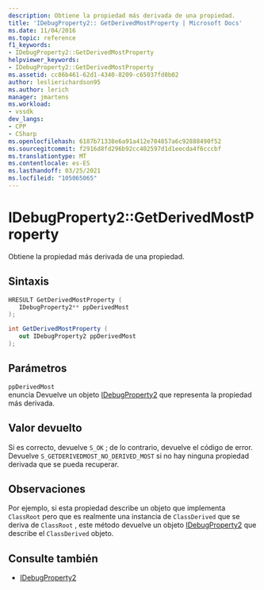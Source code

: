 ```yaml
---
description: Obtiene la propiedad más derivada de una propiedad.
title: 'IDebugProperty2:: GetDerivedMostProperty | Microsoft Docs'
ms.date: 11/04/2016
ms.topic: reference
f1_keywords:
- IDebugProperty2::GetDerivedMostProperty
helpviewer_keywords:
- IDebugProperty2::GetDerivedMostProperty
ms.assetid: cc86b461-62d1-4340-8209-c65037fd8b02
author: leslierichardson95
ms.author: lerich
manager: jmartens
ms.workload:
- vssdk
dev_langs:
- CPP
- CSharp
ms.openlocfilehash: 6187b71338e6a91a412e704857a6c92888490f52
ms.sourcegitcommit: f2916d8fd296b92cc402597d1d1eecda4f6cccbf
ms.translationtype: MT
ms.contentlocale: es-ES
ms.lasthandoff: 03/25/2021
ms.locfileid: "105065065"
---
```

# <a name="idebugproperty2getderivedmostproperty"></a>IDebugProperty2::GetDerivedMostProperty
Obtiene la propiedad más derivada de una propiedad.

## <a name="syntax"></a>Sintaxis

```cpp
HRESULT GetDerivedMostProperty ( 
   IDebugProperty2** ppDerivedMost
);
```

```csharp
int GetDerivedMostProperty ( 
   out IDebugProperty2 ppDerivedMost
);
```

## <a name="parameters"></a>Parámetros
`ppDerivedMost`\
enuncia Devuelve un objeto [IDebugProperty2](../../../extensibility/debugger/reference/idebugproperty2.md) que representa la propiedad más derivada.

## <a name="return-value"></a>Valor devuelto
 Si es correcto, devuelve `S_OK` ; de lo contrario, devuelve el código de error. Devuelve `S_GETDERIVEDMOST_NO_DERIVED_MOST` si no hay ninguna propiedad derivada que se pueda recuperar.

## <a name="remarks"></a>Observaciones
 Por ejemplo, si esta propiedad describe un objeto que implementa `ClassRoot` pero que es realmente una instancia de `ClassDerived` que se deriva de `ClassRoot` , este método devuelve un objeto [IDebugProperty2](../../../extensibility/debugger/reference/idebugproperty2.md) que describe el `ClassDerived` objeto.

## <a name="see-also"></a>Consulte también
- [IDebugProperty2](../../../extensibility/debugger/reference/idebugproperty2.md)
